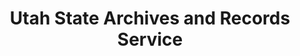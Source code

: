 ---
layout: repo
title: "Utah State Archives and Records Service"
id: 25940
permalink: repos/25940/
---